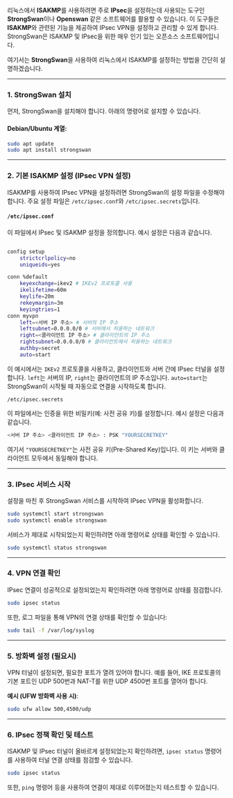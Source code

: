 

리눅스에서 **ISAKMP**를 사용하려면 주로 **IPsec**을 설정하는데 사용되는 도구인 **StrongSwan**이나 **Openswan** 같은 소프트웨어를 활용할 수 있습니다. 이 도구들은 **ISAKMP**와 관련된 기능을 제공하여 IPsec VPN을 설정하고 관리할 수 있게 합니다. StrongSwan은 ISAKMP 및 IPsec을 위한 매우 인기 있는 오픈소스 소프트웨어입니다.

여기서는 **StrongSwan**을 사용하여 리눅스에서 ISAKMP를 설정하는 방법을 간단히 설명하겠습니다.

---
### 1. **StrongSwan 설치**

먼저, StrongSwan을 설치해야 합니다. 아래의 명령어로 설치할 수 있습니다.


#### Debian/Ubuntu 계열:

``` bash
sudo apt update
sudo apt install strongswan

```

---
### 2. **기본 ISAKMP 설정 (IPsec VPN 설정)**


ISAKMP를 사용하여 IPsec VPN을 설정하려면 StrongSwan의 설정 파일을 수정해야 합니다. 주요 설정 파일은 `/etc/ipsec.conf`와 `/etc/ipsec.secrets`입니다.

#### `/etc/ipsec.conf`

이 파일에서 IPsec 및 ISAKMP 설정을 정의합니다. 예시 설정은 다음과 같습니다.

``` bash

config setup
    strictcrlpolicy=no
    uniqueids=yes 

conn %default 
    keyexchange=ikev2 # IKEv2 프로토콜 사용 
    ikelifetime=60m 
    keylife=20m 
    rekeymargin=3m 
    keyingtries=1 
conn myvpn 
    left=<서버 IP 주소> # 서버의 IP 주소 
    leftsubnet=0.0.0.0/0 # 서버에서 허용하는 네트워크 
    right=<클라이언트 IP 주소> # 클라이언트의 IP 주소
    rightsubnet=0.0.0.0/0 # 클라이언트에서 허용하는 네트워크
    authby=secret 
    auto=start

```

이 예시에서는 `IKEv2` 프로토콜을 사용하고, 클라이언트와 서버 간에 IPsec 터널을 설정합니다. `left`는 서버의 IP, `right`는 클라이언트의 IP 주소입니다. `auto=start`는 StrongSwan이 시작될 때 자동으로 연결을 시작하도록 합니다.

 `/etc/ipsec.secrets`

이 파일에서는 인증을 위한 비밀키(예: 사전 공유 키)를 설정합니다. 예시 설정은 다음과 같습니다.

```bash
<서버 IP 주소> <클라이언트 IP 주소> : PSK "YOURSECRETKEY"
```

여기서 `"YOURSECRETKEY"`는 사전 공유 키(Pre-Shared Key)입니다. 이 키는 서버와 클라이언트 모두에서 동일해야 합니다.


---
### 3. **IPsec 서비스 시작**

설정을 마친 후 StrongSwan 서비스를 시작하여 IPsec VPN을 활성화합니다.

``` bash
sudo systemctl start strongswan
sudo systemctl enable strongswan
```

서비스가 제대로 시작되었는지 확인하려면 아래 명령어로 상태를 확인할 수 있습니다.

``` bash
sudo systemctl status strongswan
```

---
### 4. **VPN 연결 확인**


IPsec 연결이 성공적으로 설정되었는지 확인하려면 아래 명령어로 상태를 점검합니다.

``` bash
sudo ipsec status
```

또한, 로그 파일을 통해 VPN의 연결 상태를 확인할 수 있습니다:

``` bash
sudo tail -f /var/log/syslog
```

---
### 5. **방화벽 설정 (필요시)**

VPN 터널이 설정되면, 필요한 포트가 열려 있어야 합니다. 예를 들어, IKE 프로토콜의 기본 포트인 UDP 500번과 NAT-T를 위한 UDP 4500번 포트를 열어야 합니다.

**예시 (UFW 방화벽 사용 시)**:

```bash
sudo ufw allow 500,4500/udp
```

---
### 6. **IPsec 정책 확인 및 테스트**


ISAKMP 및 IPsec 터널이 올바르게 설정되었는지 확인하려면, `ipsec status` 명령어를 사용하여 터널 연결 상태를 점검할 수 있습니다.

``` bash
sudo ipsec status
```


또한, `ping` 명령어 등을 사용하여 연결이 제대로 이루어졌는지 테스트할 수 있습니다.